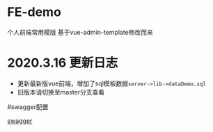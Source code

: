 # FE-demo
个人前端常用模版 基于vue-admin-template修改而来

# 2020.3.16 更新日志
- 更新最新版vue前端，增加了sql模板数据`server->lib->dataDemo.sql`
- 旧版本请切换至master分支查看

#swagger配置

[swagger](https://segmentfault.com/a/1190000022057905)
